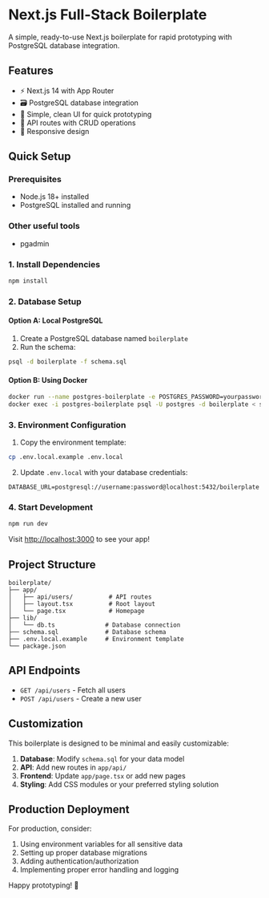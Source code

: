# Next.js Full-Stack Boilerplate

A simple, ready-to-use Next.js boilerplate for rapid prototyping with PostgreSQL database integration.

## Features

- ⚡ Next.js 14 with App Router
- 🗃️ PostgreSQL database integration
- 🎨 Simple, clean UI for quick prototyping
- 🔌 API routes with CRUD operations
- 📱 Responsive design

## Quick Setup

### Prerequisites

- Node.js 18+ installed
- PostgreSQL installed and running

### Other useful tools

- pgadmin

### 1. Install Dependencies

```bash
npm install
```

### 2. Database Setup

#### Option A: Local PostgreSQL
1. Create a PostgreSQL database named `boilerplate`
2. Run the schema:
```bash
psql -d boilerplate -f schema.sql
```

#### Option B: Using Docker
```bash
docker run --name postgres-boilerplate -e POSTGRES_PASSWORD=yourpassword -e POSTGRES_DB=boilerplate -p 5432:5432 -d postgres
docker exec -i postgres-boilerplate psql -U postgres -d boilerplate < schema.sql
```

### 3. Environment Configuration

1. Copy the environment template:
```bash
cp .env.local.example .env.local
```

2. Update `.env.local` with your database credentials:
```
DATABASE_URL=postgresql://username:password@localhost:5432/boilerplate
```

### 4. Start Development

```bash
npm run dev
```

Visit [http://localhost:3000](http://localhost:3000) to see your app!

## Project Structure

```
boilerplate/
├── app/
│   ├── api/users/          # API routes
│   ├── layout.tsx          # Root layout
│   └── page.tsx            # Homepage
├── lib/
│   └── db.ts              # Database connection
├── schema.sql             # Database schema
├── .env.local.example     # Environment template
└── package.json
```

## API Endpoints

- `GET /api/users` - Fetch all users
- `POST /api/users` - Create a new user

## Customization

This boilerplate is designed to be minimal and easily customizable:

1. **Database**: Modify `schema.sql` for your data model
2. **API**: Add new routes in `app/api/`
3. **Frontend**: Update `app/page.tsx` or add new pages
4. **Styling**: Add CSS modules or your preferred styling solution

## Production Deployment

For production, consider:

1. Using environment variables for all sensitive data
2. Setting up proper database migrations
3. Adding authentication/authorization
4. Implementing proper error handling and logging

Happy prototyping! 🚀
